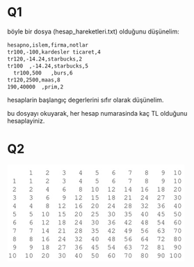# Q1
böyle bir dosya (hesap_hareketleri.txt) olduğunu düşünelim:

```
hesapno,islem,firma,notlar
tr100,-100,kardesler ticaret,4
tr120,-14.24,starbucks,2
tr100  ,-14.24,starbucks,5
  tr100,500   ,burs,6
tr120,2500,maas,8
190,40000  ,prim,2
```

hesaplarin başlangıç degerlerini sıfır olarak düşünelim.

bu dosyayı okuyarak, her hesap numarasinda kaç TL olduğunu hesaplayiniz.

# Q2

![Alt text](../img/multiplication_table.jpg?raw=true "Title")


